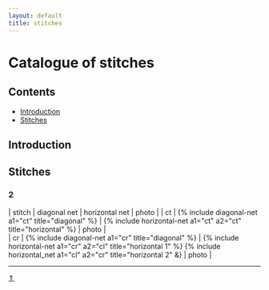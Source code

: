 ```yaml
---
layout: default
title: stitches
---
```


# Catalogue of stitches

## Contents
* [Introduction](#introduction)
* [Stitches](#stitches)

## Introduction



## Stitches
### 2

| stitch | diagonal net | horizontal net | photo |
| ct | {% include diagonal-net a1="ct" title="diagonal" %} | {% include horizontal-net a1="ct" a2="ct" title="horizontal" %} | photo |  
| cr | {% include diagonal-net a1="cr" title="diagonal" %} | {% include horizontal-net a1="cr" a2="cl" title="horizontal 1" %} 
{% include horizontal_net a1="cl" a2="cr" title="horizontal 2" &} | photo |    



***
[&uArr;]()




